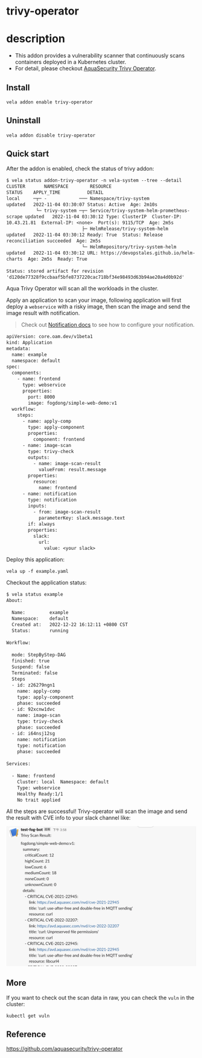 # trivy-operator

# description
- This addon provides a vulnerability scanner that continuously scans containers deployed in a Kubernetes cluster.
- For detail, please checkout [AquaSecurity Trivy Operator](https://github.com/aquasecurity/trivy-operator).
    
## Install

```shell
vela addon enable trivy-operator
```

## Uninstall

```shell
vela addon disable trivy-operator
```

## Quick start

After the addon is enabled, check the status of trivy addon:

```shell
$ vela status addon-trivy-operator -n vela-system --tree --detail
CLUSTER       NAMESPACE        RESOURCE                                    STATUS    APPLY_TIME          DETAIL
local     ─┬─ -            ─── Namespace/trivy-system                      updated   2022-11-04 03:30:07 Status: Active  Age: 2m10s
           └─ trivy-system ─┬─ Service/trivy-system-helm-prometheus-scrape updated   2022-11-04 03:30:12 Type: ClusterIP  Cluster-IP: 10.43.21.81  External-IP: <none>  Port(s): 9115/TCP  Age: 2m5s
                            ├─ HelmRelease/trivy-system-helm               updated   2022-11-04 03:30:12 Ready: True  Status: Release reconciliation succeeded  Age: 2m5s
                            └─ HelmRepository/trivy-system-helm            updated   2022-11-04 03:30:12 URL: https://devopstales.github.io/helm-charts  Age: 2m5s  Ready: True
                                                                                                         Status: stored artifact for revision 'd120de77328f9ccbaaf5bfe8737220cac718bf34e98493d63b94ae20a4d0b92d'
```

Aqua Trivy Operator will scan all the workloads in the cluster.

Apply an application to scan your image, following application will first deploy a `webservice` with a risky image, then scan the image and send the image result with notification.

> Check out [Notification docs](https://kubevela.io/docs/end-user/workflow/built-in-workflow-defs#notification) to see how to configure your notification.

```shell
apiVersion: core.oam.dev/v1beta1
kind: Application
metadata:
  name: example
  namespace: default
spec:
  components:
    - name: frontend
      type: webservice
      properties:
        port: 8000
        image: fogdong/simple-web-demo:v1
  workflow:
    steps:
      - name: apply-comp
        type: apply-component
        properties:
          component: frontend
      - name: image-scan
        type: trivy-check
        outputs:
          - name: image-scan-result
            valueFrom: result.message
        properties:
          resource:
            name: frontend
      - name: notification
        type: notification
        inputs:
          - from: image-scan-result
            parameterKey: slack.message.text
        if: always
        properties:
          slack:
            url:
              value: <your slack>
```

Deploy this application:

```shell
vela up -f example.yaml
```

Checkout the application status:

```
$ vela status example
About:

  Name:         example                      
  Namespace:    default                      
  Created at:   2022-12-22 16:12:11 +0800 CST
  Status:       running                      

Workflow:

  mode: StepByStep-DAG
  finished: true
  Suspend: false
  Terminated: false
  Steps
  - id: z26279ngn1
    name: apply-comp
    type: apply-component
    phase: succeeded 
  - id: 92xcnw1dvc
    name: image-scan
    type: trivy-check
    phase: succeeded 
  - id: i64nsj12sg
    name: notification
    type: notification
    phase: succeeded 

Services:

  - Name: frontend  
    Cluster: local  Namespace: default
    Type: webservice
    Healthy Ready:1/1
    No trait applied
```

All the steps are successful! Trivy-operator will scan the image and send the result with CVE info to your slack channel like:

![](../../examples/trivy-operator/aqua-trivy.png)

## More

If you want to check out the scan data in raw, you can check the `vuln` in the cluster:

```shell
kubectl get vuln
```

## Reference

https://github.com/aquasecurity/trivy-operator
